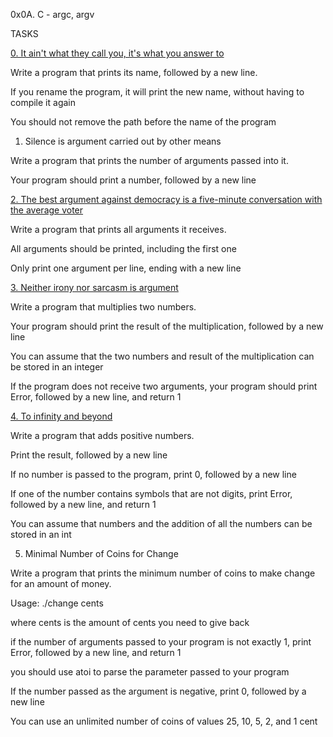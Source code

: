 0x0A. C - argc, argv
				
TASKS
		
[0. It ain't what they call you, it's what you answer to](0-whatsmyname.c)
		
Write a program that prints its name, followed by a new line.
		
If you rename the program, it will print the new name, without having to compile it again
		
You should not remove the path before the name of the program
		
1. Silence is argument carried out by other means
		
Write a program that prints the number of arguments passed into it.
				
Your program should print a number, followed by a new line
		


		
[2. The best argument against democracy is a five-minute conversation with the average voter](2-args.c)
		
Write a program that prints all arguments it receives.
		
All arguments should be printed, including the first one
		
Only print one argument per line, ending with a new line
		

		
[3. Neither irony nor sarcasm is argument](3-mul.c)
		
Write a program that multiplies two numbers.
		
Your program should print the result of the multiplication, followed by a new line
		
You can assume that the two numbers and result of the multiplication can be stored in an integer
		
If the program does not receive two arguments, your program should print Error, followed by a new line, and return 1
		

		
[4. To infinity and beyond](4-add.c)
		
Write a program that adds positive numbers.
		
Print the result, followed by a new line
		
If no number is passed to the program, print 0, followed by a new line
		
If one of the number contains symbols that are not digits, print Error, followed by a new line, and return 1
		
You can assume that numbers and the addition of all the numbers can be stored in an int
		

5. Minimal Number of Coins for Change
				
Write a program that prints the minimum number of coins to make change for an amount of money.
		
Usage: ./change cents
		
where cents is the amount of cents you need to give back
		
if the number of arguments passed to your program is not exactly 1, print Error, followed by a new line, and return 1
		
you should use atoi to parse the parameter passed to your program
		
If the number passed as the argument is negative, print 0, followed by a new line
		
You can use an unlimited number of coins of values 25, 10, 5, 2, and 1 cent
